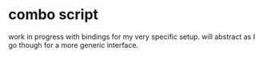 # combo script
work in progress with bindings for my very specific setup. will abstract as I go though for a more generic interface.

